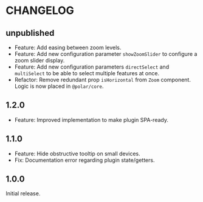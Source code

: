 # CHANGELOG

## unpublished

- Feature: Add easing between zoom levels.
- Feature: Add new configuration parameter `showZoomSlider` to configure a zoom slider display.
- Feature: Add new configuration parameters `directSelect` and `multiSelect` to be able to select multiple features at once.
- Refactor: Remove redundant prop `isHorizontal` from `Zoom` component. Logic is now placed in `@polar/core`.

## 1.2.0

- Feature: Improved implementation to make plugin SPA-ready.

## 1.1.0

- Feature: Hide obstructive tooltip on small devices.
- Fix: Documentation error regarding plugin state/getters.

## 1.0.0

Initial release.

